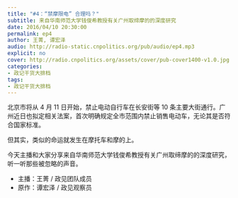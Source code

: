 ```yaml
---
title: "#4：“禁摩限电” 合理吗？"
subtitle: 来自华南师范大学钱俊希教授有关广州取缔摩的的深度研究
date: 2016/04/10 20:30:00
permalink: ep4
author: 王菁, 谭宏泽
audio: http://radio-static.cnpolitics.org/pub/audio/ep4.mp3
explicit: no
cover: http://radio.cnpolitics.org/assets/cover/pub-cover1400-v1.0.jpg
categories:
- 政记干货大排档
tags:
- 政记干货大排档
---
```


北京市将从 4 月 11 日开始，禁止电动自行车在长安街等 10 条主要大街通行。广州近日也拟定相关法案，首次明确规定全市范围内禁止销售电动车，无论其是否符合国家标准。

但其实，类似的命运就发生在摩托车和摩的上。

今天主播和大家分享来自华南师范大学钱俊希教授有关广州取缔摩的的深度研究，听一听那些被忽略的声音。

- 主播：王菁 / 政见团队成员
- 原作：谭宏泽 / 政见观察员
